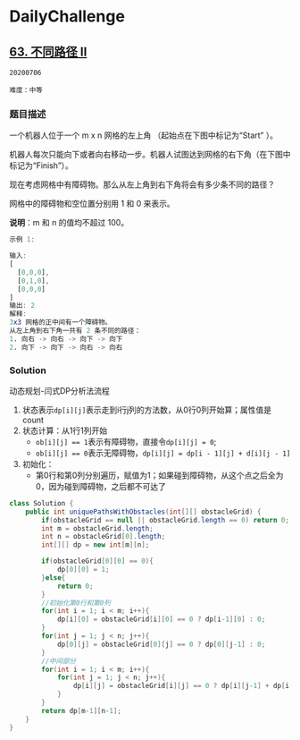 # DailyChallenge

## [63. 不同路径 II](https://leetcode-cn.com/problems/unique-paths-ii/)

`20200706`

`难度：中等`

### 题目描述

一个机器人位于一个 m x n 网格的左上角 （起始点在下图中标记为“Start” ）。

机器人每次只能向下或者向右移动一步。机器人试图达到网格的右下角（在下图中标记为“Finish”）。

现在考虑网格中有障碍物。那么从左上角到右下角将会有多少条不同的路径？

网格中的障碍物和空位置分别用 1 和 0 来表示。

**说明**：m 和 n 的值均不超过 100。

```matlab
示例 1:

输入:
[
  [0,0,0],
  [0,1,0],
  [0,0,0]
]
输出: 2
解释:
3x3 网格的正中间有一个障碍物。
从左上角到右下角一共有 2 条不同的路径：
1. 向右 -> 向右 -> 向下 -> 向下
2. 向下 -> 向下 -> 向右 -> 向右
```

### Solution

动态规划-闫式DP分析法流程

1. 状态表示`dp[i][j]`表示走到i行j列的方法数，从0行0列开始算；属性值是count
2. 状态计算：从1行1列开始
    - `ob[i][j] == 1`表示有障碍物，直接令`dp[i][j] = 0`;
    - `ob[i][j] == 0`表示无障碍物，`dp[i][j] = dp[i - 1][j] + d[i][j - 1]`
3. 初始化：
    - 第0行和第0列分别遍历，赋值为1；如果碰到障碍物，从这个点之后全为0，因为碰到障碍物，之后都不可达了

```java
class Solution {
    public int uniquePathsWithObstacles(int[][] obstacleGrid) {
        if(obstacleGrid == null || obstacleGrid.length == 0) return 0;  
        int m = obstacleGrid.length;
        int n = obstacleGrid[0].length;
        int[][] dp = new int[m][n];

        if(obstacleGrid[0][0] == 0){
            dp[0][0] = 1;
        }else{
            return 0;
        }
        //初始化第0行和第0列
        for(int i = 1; i < m; i++){
            dp[i][0] = obstacleGrid[i][0] == 0 ? dp[i-1][0] : 0;
        }
        for(int j = 1; j < n; j++){
            dp[0][j] = obstacleGrid[0][j] == 0 ? dp[0][j-1] : 0;
        }
        //中间部分
        for(int i = 1; i < m; i++){
            for(int j = 1; j < n; j++){
                dp[i][j] = obstacleGrid[i][j] == 0 ? dp[i][j-1] + dp[i-1][j] : 0;
            }
        }
        return dp[m-1][n-1];
    }
}
```

